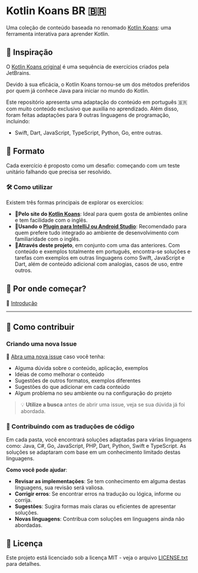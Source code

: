 # Kotlin Koans BR 🇧🇷

Uma coleção de conteúdo baseada no renomado [Kotlin Koans](https://play.kotlinlang.org/koans/overview): uma ferramenta interativa para
aprender Kotlin.

## 🌌 Inspiração

O [Kotlin Koans original](https://github.com/Kotlin/kotlin-koans-edu) é uma sequência de exercícios criados pela JetBrains.

Devido à sua eficácia, o Kotlin Koans tornou-se um dos métodos preferidos por quem já conhece Java para iniciar no mundo do Kotlin.

Este repositório apresenta uma adaptação do conteúdo em português 🇧🇷 com muito conteúdo exclusivo que auxilia no aprendizado. Além disso,
foram feitas adaptações para 9 outras linguagens de programação, incluindo:

- Swift, Dart, JavaScript, TypeScript, Python, Go, entre outras.

## 🧩 Formato

Cada exercício é proposto como um desafio: começando com um teste unitário falhando que precisa ser resolvido.

### 🛠️ Como utilizar

Existem três formas principais de explorar os exercícios:

- 🥉**Pelo site do [Kotlin Koans](https://play.kotlinlang.org/koans/overview)**: Ideal para quem gosta de ambientes online e tem facilidade
  com o inglês.
- 🥈**Usando
  o [Plugin para IntelliJ ou Android Studio](https://plugins.jetbrains.com/plugin/10081-jetbrains-academy/docs/learner-start-guide.html)**:
  Recomendado para quem prefere tudo integrado ao ambiente de desenvolvimento com familiaridade com o inglês.
- 🥇**Através deste projeto**, em conjunto com uma das anteriores. Com conteúdo e exemplos totalmente em português, encontra-se soluções e
  tarefas com exemplos em outras linguagens como Swift, JavaScript e Dart, além de conteúdo adicional com analogias, casos de uso, entre
  outros.

## 🚀 Por onde começar?

🔗 [Introdução](https://github.com/rsicarelli/kotlin-koans-edu-br/blob/main/koans/src/commonMain/kotlin/com/rsicarelli/koansbr/introduction/README.md)

---

## 🌱 Como contribuir

### Criando uma nova Issue

🔗 [Abra uma nova issue](https://github.com/rsicarelli/kotlin-koans-edu-br/issues/new) caso você tenha:

- Alguma dúvida sobre o conteúdo, aplicação, exemplos
- Ideias de como melhorar o conteúdo
- Sugestões de outros formatos, exemplos diferentes
- Sugestões do que adicionar em cada conteúdo
- Algum problema no seu ambiente ou na configuração do projeto

> 💡 **Utilize a busca** antes de abrir uma issue, veja se sua dúvida já foi abordada.

### 🤝 Contribuindo com as traduções de código

Em cada pasta, você encontrará soluções adaptadas para várias linguagens como: Java, C#, Go, JavaScript, PHP, Dart, Python, Swift e
TypeScript. As soluções se adaptaram com base em um conhecimento limitado destas linguagens.

**Como você pode ajudar**:

- **Revisar as implementações**: Se tem conhecimento em alguma destas linguagens, sua revisão será valiosa.
- **Corrigir erros**: Se encontrar erros na tradução ou lógica, informe ou corrija.
- **Sugestões**: Sugira formas mais claras ou eficientes de apresentar soluções.
- **Novas linguagens**: Contribua com soluções em linguagens ainda não abordadas.

## 📜 Licença

Este projeto está licenciado sob a licença MIT - veja o arquivo [LICENSE.txt](LICENSE.txt) para detalhes.
